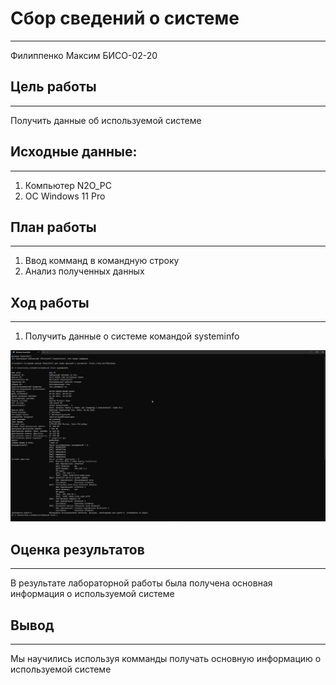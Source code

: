 # Сбор сведений о системе
---
Филиппенко Максим БИСО-02-20

## Цель работы 
---
Получить данные об используемой системе

## Исходные данные:
---
1. Компьютер N2O_PC
2. ОС Windows 11 Pro

## План работы
---
1. Ввод комманд в командную строку
2. Анализ полученных данных

## Ход работы
---
1. Получить данные о системе командой systeminfo

![/Screenshot/1.png](https://github.com/N2OCaKeS/AuthSystem_5sem/blob/061b3521746b821bb2c4bbc5bdb2a312d892a2fa/Pr1/Screenshot/1.png)

## Оценка результатов
---
В результате лабораторной работы была получена основная информация о используемой системе

## Вывод
---
Мы научились используя комманды получать основную информацию о используемой системе
